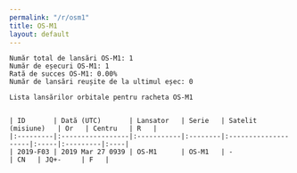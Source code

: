 ```yaml
---
permalink: "/r/osm1"
title: OS-M1
layout: default
---
```


    Număr total de lansări OS-M1: 1
    Număr de eșecuri OS-M1: 1
    Rată de succes OS-M1: 0.00%
    Număr de lansări reușite de la ultimul eșec: 0
    
    Lista lansărilor orbitale pentru racheta OS-M1
    
    
    | ID       | Dată (UTC)       | Lansator   | Serie   | Satelit (misiune)   | Or   | Centru   | R   |
    |:---------|:-----------------|:-----------|:--------|:--------------------|:-----|:---------|:----|
    | 2019-F03 | 2019 Mar 27 0939 | OS-M1      | OS-M1   | -                   | CN   | JQ+-     | F   |

